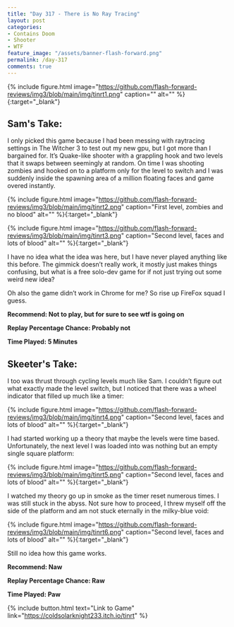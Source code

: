 ```yaml
---
title: "Day 317 - There is No Ray Tracing"
layout: post
categories:
- Contains Doom
- Shooter
- WTF
feature_image: "/assets/banner-flash-forward.png"
permalink: /day-317
comments: true
---
```


{% include figure.html image="https://github.com/flash-forward-reviews/img3/blob/main/img/tinrt1.png" caption="" alt="" %}{:target="_blank"}
 
## Sam's Take:

I only picked this game because I had been messing with raytracing settings in The Witcher 3 to test out my new gpu, but I got more than I bargained for. It’s Quake-like shooter with a grappling hook and two levels that it swaps between seemingly at random. On time I was shooting zombies and hooked on to a platform only for the level to switch and I was suddenly inside the spawning area of a million floating faces and game overed instantly.

{% include figure.html image="https://github.com/flash-forward-reviews/img3/blob/main/img/tinrt2.png" caption="First level, zombies and no blood" alt="" %}{:target="_blank"}

{% include figure.html image="https://github.com/flash-forward-reviews/img3/blob/main/img/tinrt3.png" caption="Second level, faces and lots of blood" alt="" %}{:target="_blank"}

I have no idea what the idea was here, but I have never played anything like this before. The gimmick doesn’t really work, it mostly just makes things confusing, but what is a free solo-dev game for if not just trying out some weird new idea?

Oh also the game didn’t work in Chrome for me? So rise up FireFox squad I guess.

**Recommend: Not to play, but for sure to see wtf is going on**

**Replay Percentage Chance: Probably not**

**Time Played: 5 Minutes**

## Skeeter's Take:

I too was thrust through cycling levels much like Sam. I couldn’t figure out what exactly made the level switch, but I noticed that there was a wheel indicator that filled up much like a timer: 

{% include figure.html image="https://github.com/flash-forward-reviews/img3/blob/main/img/tinrt4.png" caption="Second level, faces and lots of blood" alt="" %}{:target="_blank"}

I had started working up a theory that maybe the levels were time based. Unfortunately, the next level I was loaded into was nothing but an empty single square platform: 

{% include figure.html image="https://github.com/flash-forward-reviews/img3/blob/main/img/tinrt5.png" caption="Second level, faces and lots of blood" alt="" %}{:target="_blank"}

I watched my theory go up in smoke as the timer reset numerous times. I was still stuck in the abyss. Not sure how to proceed, I threw myself off the side of the platform and am not stuck eternally in the milky-blue void: 

{% include figure.html image="https://github.com/flash-forward-reviews/img3/blob/main/img/tinrt6.png" caption="Second level, faces and lots of blood" alt="" %}{:target="_blank"}

Still no idea how this game works. 

**Recommend: Naw**

**Replay Percentage Chance: Raw**

**Time Played: Paw**

{% include button.html text="Link to Game" link="https://coldsolarknight233.itch.io/tinrt" %}